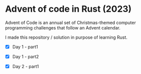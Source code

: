 # Advent of code in Rust (2023)

Advent of Code is an annual set of Christmas-themed computer programming challenges that follow an Advent calendar.

I made this repository / solution in purpose of learning Rust.

- [x] Day 1 - part1

- [x] Day 1 - part2

- [x] Day 2 - part1
